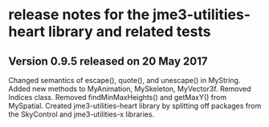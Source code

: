 # release notes for the jme3-utilities-heart library and related tests

## Version 0.9.5 released on 20 May 2017

Changed semantics of escape(), quote(), and unescape() in MyString.
Added new methods to MyAnimation, MySkeleton, MyVector3f.
Removed Indices class.
Removed findMinMaxHeights() and getMaxY() from MySpatial.
Created jme3-utilities-heart library by splitting off packages from the
   SkyControl and jme3-utilities-x libraries.